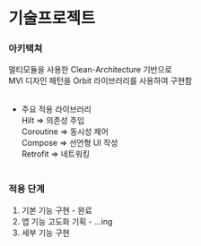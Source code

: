 # 기술프로젝트<br/>

### 아키택쳐<br/>
멀티모듈을 사용한 Clean-Architecture 기반으로<br/>
MVI 디자인 패턴을 Orbit 라이브러리를 사용하여 구현함<br/><br/>

- 주요 적용 라이브러리<br/>
Hilt => 의존성 주입<br/>
Coroutine => 동시성 제어<br/>
Compose => 선언형 UI 작성<br/>
Retrofit => 네트워킹<br/><br/>


### 적용 단계<br/>
1. 기본 기능 구현 - 완료
2. 앱 기능 고도화 기획 - ...ing
3. 세부 기능 구현
